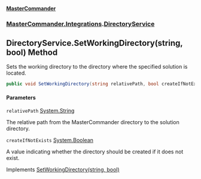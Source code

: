 #### [MasterCommander](MasterCommander.md 'MasterCommander')
### [MasterCommander.Integrations](MasterCommander.md#MasterCommander.Integrations 'MasterCommander.Integrations').[DirectoryService](DirectoryService.md 'MasterCommander.Integrations.DirectoryService')

## DirectoryService.SetWorkingDirectory(string, bool) Method

Sets the working directory to the directory where the specified solution is located.

```csharp
public void SetWorkingDirectory(string relativePath, bool createIfNotExists);
```
#### Parameters

<a name='MasterCommander.Integrations.DirectoryService.SetWorkingDirectory(string,bool).relativePath'></a>

`relativePath` [System.String](https://docs.microsoft.com/en-us/dotnet/api/System.String 'System.String')

The relative path from the MasterCommander directory to the solution directory.

<a name='MasterCommander.Integrations.DirectoryService.SetWorkingDirectory(string,bool).createIfNotExists'></a>

`createIfNotExists` [System.Boolean](https://docs.microsoft.com/en-us/dotnet/api/System.Boolean 'System.Boolean')

A value indicating whether the directory should be created if it does not exist.

Implements [SetWorkingDirectory(string, bool)](IDirectoryService.SetWorkingDirectory(string,bool).md 'MasterCommander.Core.Services.IDirectoryService.SetWorkingDirectory(string, bool)')